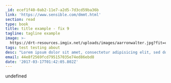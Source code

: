 ```yaml
---
_id: ecef1f40-0ab2-11e7-a2d5-7d3cd59ba36b
link: 'https://www.sensible.com/dmmt.html'
section: read
type: book
title: title example - fix 9
tagline: tagline example
image: >-
  https://drt-resources.imgix.net/uploads/images/aarronwalter.jpg?fit=crop&w=450&h=500
tags: test testing about
desc: "Lorem ipsum dolor sit amet, consectetur adipisicing elit, sed do eiusmod\r\ntempor incididunt ut labore et dolore magna aliqua. Ut enim ad minim veniam,\r\nquis nostrud exercitation ullamco laboris nisi ut aliquip ex ea commodo\r\nconsequat. Duis aute irure dolor in reprehenderit in voluptate velit esse\r\ncillum dolore eu fugiat nulla pariatur. Excepteur sint occaecat cupidatat non\r\nproident, sunt in culpa qui officia deserunt mollit anim id est laborum."
email: 44e8f2569fcd795157035e74ed86ebd8
date: '2017-03-17T01:42:05.802Z'
---
```

undefined
